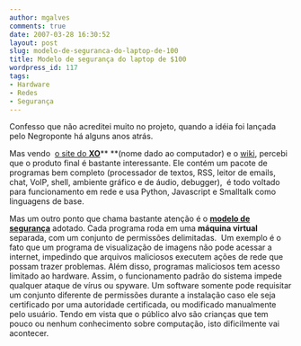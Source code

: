 ```yaml
---
author: mgalves
comments: true
date: 2007-03-28 16:30:52
layout: post
slug: modelo-de-seguranca-do-laptop-de-100
title: Modelo de segurança do laptop de $100
wordpress_id: 117
tags:
- Hardware
- Redes
- Segurança
---
```


Confesso que não acreditei muito no projeto, quando a idéia foi lançada pelo Negroponte há alguns anos atrás.

Mas vendo  [o site do **XO**](http://www.laptop.org/index.shtml)** **(nome dado ao computador) e o [wiki](http://wiki.laptop.org/go/Main_Page), percebi que o produto final é bastante interessante. Ele contém um pacote de programas bem completo (processador de textos, RSS, leitor de emails, chat, VoIP, shell, ambiente gráfico e de áudio, debugger),  é todo voltado para funcionamento em rede e usa Python, Javascript e Smalltalk como linguagens de base.

Mas um outro ponto que chama bastante atenção é o [**modelo de segurança**](http://www.wired.com/software/webservices/news/2007/02/72669) adotado. Cada programa roda em uma **máquina virtual** separada, com um conjunto de permissões delimitadas.  Um exemplo é o fato que um programa de visualização de imagens não pode acessar a internet, impedindo que arquivos maliciosos executem ações de rede que possam trazer problemas. Além disso, programas maliciosos tem acesso limitado ao hardware. Assim, o funcionamento padrão do sistema impede  qualquer ataque de vírus ou spyware. Um software somente pode requisitar um conjunto diferente de permissões durante a instalação caso ele seja certificado por uma autoridade certificada, ou modificado manualmente pelo usuário. Tendo em vista que o público alvo são crianças que tem pouco ou nenhum conhecimento sobre computação, isto dificilmente vai acontecer.

